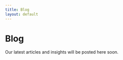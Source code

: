 ```yaml
---
title: Blog
layout: default
---
```


# Blog

Our latest articles and insights will be posted here soon. 